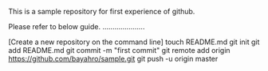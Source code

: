This is a sample repository for first experience of github.

Please refer to below guide.
.....................

[Create a new repository on the command line]
	touch README.md
	git init
	git add README.md
	git commit -m "first commit"
	git remote add origin https://github.com/bayahro/sample.git
	git push -u origin master

